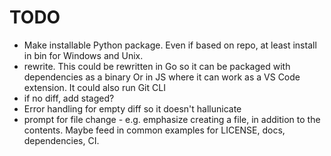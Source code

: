 # TODO

- Make installable Python package. Even if based on repo, at least install in bin for Windows and Unix.
- rewrite. This could be rewritten in Go so it can be packaged with dependencies as a binary
    Or in JS where it can work as a VS Code extension. It could also run Git CLI
- if no diff, add staged?
- Error handling for empty diff so it doesn't hallunicate
- prompt for file change - e.g. emphasize creating a file, in addition to the contents. Maybe feed in common examples for LICENSE, docs, dependencies, CI.
